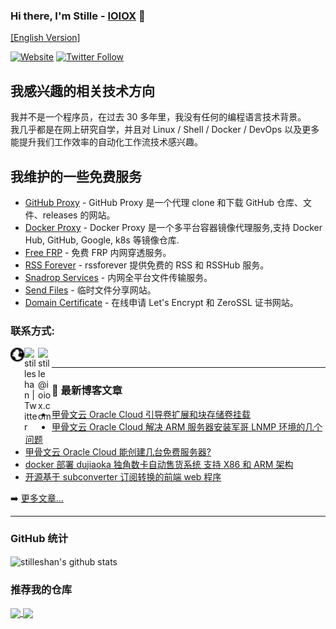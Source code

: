 ### Hi there, I'm Stille - [IOIOX][website] 👋 
[[English Version]](README.en.md)

[![Website](https://img.shields.io/website?label=www.ioiox.com&style=for-the-badge&url=https%3A%2F%2Fwww.ioiox.com)](https://www.ioiox.com)
[![Twitter Follow](https://img.shields.io/twitter/follow/stilleshan?color=1DA1F2&logo=twitter&style=for-the-badge)](https://twitter.com/intent/follow?original_referer=https%3A%2F%2Fgithub.com%2Fstilleshan&screen_name=stilleshan)

## 我感兴趣的相关技术方向
我并不是一个程序员，在过去 30 多年里，我没有任何的编程语言技术背景。  
我几乎都是在网上研究自学，并且对 Linux / Shell / Docker / DevOps 以及更多能提升我们工作效率的自动化工作流技术感兴趣。

## 我维护的一些免费服务 
- [GitHub Proxy](https://ghproxy.com) - GitHub Proxy 是一个代理 clone 和下载 GitHub 仓库、文件、releases 的网站。
- [Docker Proxy](https://dockerproxy.com) - Docker Proxy 是一个多平台容器镜像代理服务,支持 Docker Hub, GitHub, Google, k8s 等镜像仓库.
- [Free FRP](https://freefrp.net) - 免费 FRP 内网穿透服务。
- [RSS Forever](https://rssforever.com) - rssforever 提供免费的 RSS 和 RSSHub 服务。
- [Snadrop Services](https://drop.ioiox.com) - 内网全平台文件传输服务。
- [Send Files](https://send.ioiox.com) - 临时文件分享网站。
- [Domain Certificate](https://ssl.ioiox.com) - 在线申请 Let's Encrypt 和 ZeroSSL 证书网站。

### 联系方式:

[<img align="left" alt="www.ioiox.com" width="22px" src="https://raw.githubusercontent.com/iconic/open-iconic/master/svg/globe.svg" />][website]
[<img align="left" alt="stilleshan | Twitter" width="22px" src="https://cdn.jsdelivr.net/npm/simple-icons@v3/icons/twitter.svg" />][twitter]
[<img align="left" alt="stille@ioiox.com" width="22px" src="https://cdn.jsdelivr.net/npm/simple-icons@v3/icons/gmail.svg" />][Email]

<br />

---

### 📕 最新博客文章

<!-- BLOG-POST-LIST:START -->
- [甲骨文云 Oracle Cloud 引导卷扩展和块存储卷挂载](https://www.ioiox.com/archives/162.html)
- [甲骨文云 Oracle Cloud 解决 ARM 服务器安装军哥 LNMP 环境的几个问题](https://www.ioiox.com/archives/161.html)
- [甲骨文云 Oracle Cloud 能创建几台免费服务器?](https://www.ioiox.com/archives/160.html)
- [docker 部署 dujiaoka 独角数卡自动售货系统 支持 X86 和 ARM 架构](https://www.ioiox.com/archives/159.html)
- [开源基于 subconverter 订阅转换的前端 web 程序](https://www.ioiox.com/archives/158.html)
<!-- BLOG-POST-LIST:END -->

➡️ [更多文章...](https://www.ioiox.com)

---

### GitHub 统计

<img align="center" src="https://github-readme-stats.vercel.app/api?username=stilleshan&show_icons=true&include_all_commits=true&theme=default&count_private=true" alt="stilleshan's github stats" /></a>

### 推荐我的仓库
<a href="https://github.com/stilleshan/dockerfiles">
  <img align="center" src="https://github-readme-stats.vercel.app/api/pin/?username=stilleshan&repo=dockerfiles&theme=default" />
</a>
<a href="https://github.com/stilleshan/rssforever">
  <img align="center" src="https://github-readme-stats.vercel.app/api/pin/?username=stilleshan&repo=rssforever&theme=default" />
</a>


[website]: https://www.ioiox.com
[twitter]: https://twitter.com/stilleshan
[Email]: mailto:stille@ioiox.com
